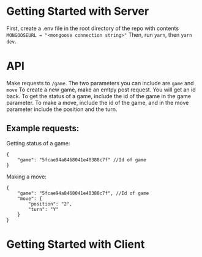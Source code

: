 # Getting Started with Server

First, create a .env file in the root directory of the repo with contents `MONGOOSEURL = "<mongoose connection string>"`
Then, run `yarn`, then `yarn dev`.

# API

Make requests to `/game`. The two parameters you can include are `game` and `move`
To create a new game, make an emtpy post request. You will get an id back. To get the status of a game, include the id of the game in the game parameter. To make a move, include the id of the game, and in the move parameter include the position and the turn.

## Example requests:

Getting status of a game:
```
{
    "game": "5fcae94a8468041e40388c7f" //Id of game
}
```

Making a move: 
```
{
    "game": "5fcae94a8468041e40388c7f", //Id of game
    "move": {
        "position": "2",
        "turn": "Y"
    }
}
```

# Getting Started with Client

